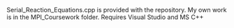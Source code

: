 Serial_Reaction_Equations.cpp is provided with the repository. My own work is in the MPI_Coursework folder. Requires Visual Studio and MS C++ 
